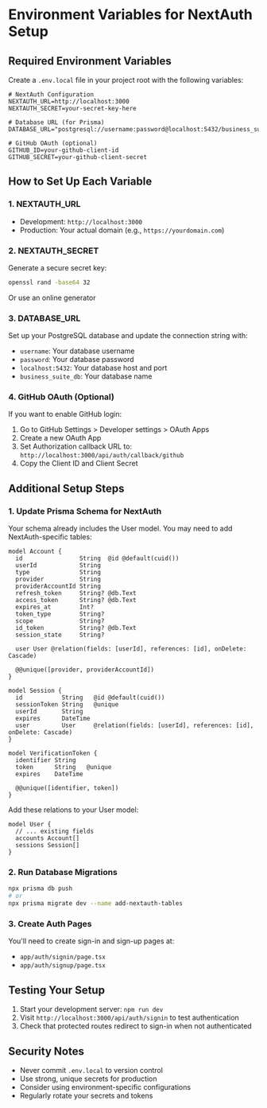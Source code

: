 # Environment Variables for NextAuth Setup

## Required Environment Variables

Create a `.env.local` file in your project root with the following variables:

```env
# NextAuth Configuration
NEXTAUTH_URL=http://localhost:3000
NEXTAUTH_SECRET=your-secret-key-here

# Database URL (for Prisma)
DATABASE_URL="postgresql://username:password@localhost:5432/business_suite_db"

# GitHub OAuth (optional)
GITHUB_ID=your-github-client-id
GITHUB_SECRET=your-github-client-secret
```

## How to Set Up Each Variable

### 1. NEXTAUTH_URL
- Development: `http://localhost:3000`
- Production: Your actual domain (e.g., `https://yourdomain.com`)

### 2. NEXTAUTH_SECRET
Generate a secure secret key:
```bash
openssl rand -base64 32
```
Or use an online generator

### 3. DATABASE_URL
Set up your PostgreSQL database and update the connection string with:
- `username`: Your database username
- `password`: Your database password
- `localhost:5432`: Your database host and port
- `business_suite_db`: Your database name

### 4. GitHub OAuth (Optional)
If you want to enable GitHub login:
1. Go to GitHub Settings > Developer settings > OAuth Apps
2. Create a new OAuth App
3. Set Authorization callback URL to: `http://localhost:3000/api/auth/callback/github`
4. Copy the Client ID and Client Secret

## Additional Setup Steps

### 1. Update Prisma Schema for NextAuth
Your schema already includes the User model. You may need to add NextAuth-specific tables:

```prisma
model Account {
  id                String  @id @default(cuid())
  userId            String
  type              String
  provider          String
  providerAccountId String
  refresh_token     String? @db.Text
  access_token      String? @db.Text
  expires_at        Int?
  token_type        String?
  scope             String?
  id_token          String? @db.Text
  session_state     String?

  user User @relation(fields: [userId], references: [id], onDelete: Cascade)

  @@unique([provider, providerAccountId])
}

model Session {
  id           String   @id @default(cuid())
  sessionToken String   @unique
  userId       String
  expires      DateTime
  user         User     @relation(fields: [userId], references: [id], onDelete: Cascade)
}

model VerificationToken {
  identifier String
  token      String   @unique
  expires    DateTime

  @@unique([identifier, token])
}
```

Add these relations to your User model:
```prisma
model User {
  // ... existing fields
  accounts Account[]
  sessions Session[]
}
```

### 2. Run Database Migrations
```bash
npx prisma db push
# or
npx prisma migrate dev --name add-nextauth-tables
```

### 3. Create Auth Pages
You'll need to create sign-in and sign-up pages at:
- `app/auth/signin/page.tsx`
- `app/auth/signup/page.tsx`

## Testing Your Setup

1. Start your development server: `npm run dev`
2. Visit `http://localhost:3000/api/auth/signin` to test authentication
3. Check that protected routes redirect to sign-in when not authenticated

## Security Notes

- Never commit `.env.local` to version control
- Use strong, unique secrets for production
- Consider using environment-specific configurations
- Regularly rotate your secrets and tokens